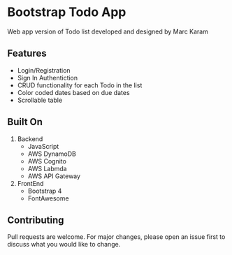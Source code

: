 # Bootstrap Todo App

Web app version of Todo list developed and designed by Marc Karam

## Features

* Login/Registration
* Sign In Authentiction
* CRUD functionality for each Todo in the list
* Color coded dates based on due dates
* Scrollable table

## Built On

1. Backend
    * JavaScript
    * AWS DynamoDB
    * AWS Cognito
    * AWS Labmda
    * AWS API Gateway
2. FrontEnd
    * Bootstrap 4
    * FontAwesome

## Contributing
Pull requests are welcome. For major changes, please open an issue first to discuss what you would like to change.
